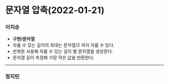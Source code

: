 # 문자열 압축(2022-01-21)
### 이지순
* **구현/문자열**
* 자를 수 있는 길이의 최대는 문자열/2 까지 자를 수 있다.
* 반복문 사용해 자를 수 있는 길이 별 문자열을 생성한다.
* 문자열 길이 측정해 가장 작은 값을 반환한다.
---
### 정지민
